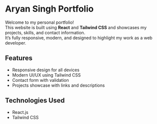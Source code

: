 # Aryan Singh Portfolio

Welcome to my personal portfolio!  
This website is built using **React** and **Tailwind CSS** and showcases my projects, skills, and contact information.  
It’s fully responsive, modern, and designed to highlight my work as a web developer.

## Features
- Responsive design for all devices
- Modern UI/UX using Tailwind CSS
- Contact form with validation
- Projects showcase with links and descriptions

## Technologies Used
- React.js
- Tailwind CSS
